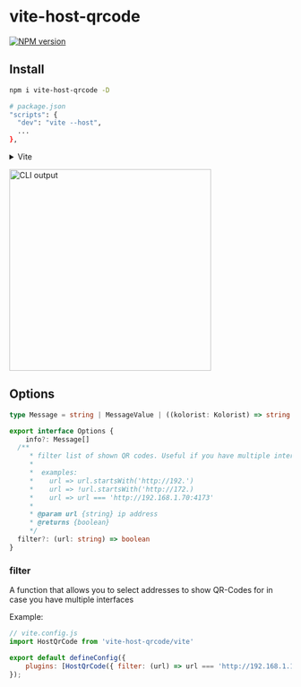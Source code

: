 # vite-host-qrcode

[![NPM version](https://img.shields.io/npm/v/vite-host-qrcode?color=a1b858&label=)](https://www.npmjs.com/package/vite-host-qrcode)


## Install

```bash
npm i vite-host-qrcode -D
```

```bash
# package.json
"scripts": {
  "dev": "vite --host",
  ...
},
```

<details>
<summary>Vite</summary><br>

```ts
// vite.config.ts
import HostQrCode from 'vite-host-qrcode/vite'

export default defineConfig({
  plugins: [
    HostQrCode({ /* options */ }),
  ],
})
```

Example: [`playground/`](./playground/)

<br></details>

<img height="360" alt="CLI output" src="https://user-images.githubusercontent.com/34116392/181014171-aa511838-8122-48cf-ad9c-39f0368ee616.png" />


## Options
```ts
type Message = string | MessageValue | ((kolorist: Kolorist) => string | MessageValue | Promise<string | MessageValue | void>)

export interface Options {
	info?: Message[]
  /**
	 * filter list of shown QR codes. Useful if you have multiple interfaces and only need one
	 *
	 *  examples:
	 *    url => url.startsWith('http://192.')
	 *    url => !url.startsWith('http://172.)
	 *    url => url === 'http://192.168.1.70:4173'
	 *
	 * @param url {string} ip address
	 * @returns {boolean}
	 */
  filter?: (url: string) => boolean
}
```

### filter

A function that allows you to select addresses to show QR-Codes for in case you have multiple interfaces

Example:

```js
// vite.config.js
import HostQrCode from 'vite-host-qrcode/vite'

export default defineConfig({
	plugins: [HostQrCode({ filter: (url) => url === 'http://192.168.1.1:4173' })]
});
```
